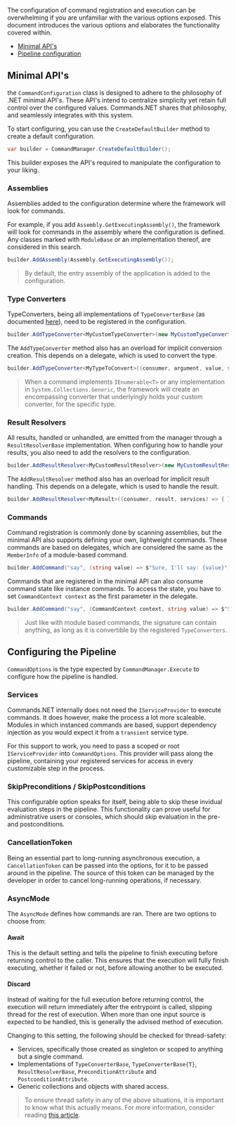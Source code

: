 The configuration of command registration and execution can be overwhelming if you are unfamiliar with the various options exposed. 
This document introduces the various options and elaborates the functionality covered within.

- [Minimal API's](#minimal-apis)
- [Pipeline configuration](#configuring-the-pipeline)

## Minimal API's

the `CommandConfiguration` class is designed to adhere to the philosophy of .NET minimal API's. These API's intend to centralize simplicity yet retain full control over the configured values. 
Commands.NET shares that philosophy, and seamlessly integrates with this system.

To start configuring, you can use the `CreateDefaultBuilder` method to create a default configuration.

```cs
var builder = CommandManager.CreateDefaultBuilder();
```

This builder exposes the API's required to manipulate the configuration to your liking.

### Assemblies

Assemblies added to the configuration determine where the framework will look for commands. 

For example, if you add `Assembly.GetExecutingAssembly()`, the framework will look for commands in the assembly where the configuration is defined. 
Any classes marked with `ModuleBase` or an implementation thereof, are considered in this search.

```cs
builder.AddAssembly(Assembly.GetExecutingAssembly());
```

> By default, the entry assembly of the application is added to the configuration.

### Type Converters

TypeConverters, being all implementations of `TypeConverterBase` (as documented [here](../Type-Conversion.md)), need to be registered in the configuration.

```cs
builder.AddTypeConverter<MyCustomTypeConverter>(new MyCustomTypeConverter());
```

The `AddTypeConverter` method also has an overload for implicit conversion creation. This depends on a delegate, which is used to convert the type.

```cs
builder.AddTypeConverter<MyTypeToConvert>((consumer, argument, value, services) => ConvertResult.FromSuccess(new MyTypeToConvert(value)));
```

> When a command implements `IEnumerable<T>` or any implementation in `System.Collections.Generic`, the framework will create an encompassing converter that underlyingly holds your custom converter, for the specific type.

### Result Resolvers

All results, handled or unhandled, are emitted from the manager through a `ResultResolverBase` implementation. When configuring how to handle your results, you also need to add the resolvers to the configuration.

```cs
builder.AddResultResolver<MyCustomResultResolver>(new MyCustomResultResolver());
```

The `AddResultResolver` method also has an overload for implicit result handling. This depends on a delegate, which is used to handle the result.

```cs
builder.AddResultResolver<MyResult>((consumer, result, services) => { });
```

### Commands

Command registration is commonly done by scanning assemblies, but the minimal API also supports defining your own, lightweight commands. 
These commands are based on delegates, which are considered the same as the `MemberInfo` of a module-based command. 

```cs
builder.AddCommand("say", (string value) => $"Sure, I'll say: {value}");
```

Commands that are registered in the minimal API can also consume command state like instance commands. To access the state, you have to set `CommandContext context` as the first parameter in the delegate.

```cs
builder.AddCommand("say", (CommandContext context, string value) => $"Sure, I'll say: {value}");
```

> Just like with module based commands, the signature can contain anything, as long as it is convertible by the registered `TypeConverters`.

## Configuring the Pipeline

`CommandOptions` is the type expected by `CommandManager.Execute` to configure how the pipeline is handled.

### Services

Commands.NET internally does not need the `IServiceProvider` to execute commands. It does however, make the process a lot more scaleable. 
Modules in which instanced commands are based, support dependency injection as you would expect it from a `transient` service type. 

For this support to work, you need to pass a scoped or root `IServiceProvider` into `CommandOptions`. 
This provider will pass along the pipeline, containing your registered services for access in every customizable step in the process.

### SkipPreconditions / SkipPostconditions

This configurable option speaks for itself, being able to skip these invidual evaluation steps in the pipeline. 
This functionality can prove useful for administrative users or consoles, which should skip evaluation in the pre- and postconditions.

### CancellationToken

Being an essential part to long-running asynchronous execution, a `CancellationToken` can be passed into the options, for it to be passed around in the pipeline. 
The source of this token can be managed by the developer in order to cancel long-running operations, if necessary.

### AsyncMode

The `AsyncMode` defines how commands are ran. There are two options to choose from:

#### Await 

This is the default setting and tells the pipeline to finish executing before returning control to the caller. 
This ensures that the execution will fully finish executing, whether it failed or not, before allowing another to be executed.

#### Discard

Instead of waiting for the full execution before returning control, the execution will return immediately after the entrypoint is called, slipping thread for the rest of execution. 
When more than one input source is expected to be handled, this is generally the advised method of execution. 

Changing to this setting, the following should be checked for thread-safety:

- Services, specifically those created as singleton or scoped to anything but a single command.
- Implementations of `TypeConverterBase`, `TypeConverterBase{T}`, `ResultResolverBase`, `PreconditionAttribute` and `PostconditionAttribute`.
- Generic collections and objects with shared access.

> To ensure thread safety in any of the above situations, it is important to know what this actually means. 
> For more information, consider reading [this article](https://learn.microsoft.com/en-us/dotnet/standard/threading/managed-threading-best-practices).